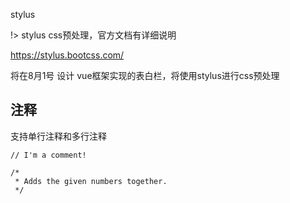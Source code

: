 stylus

!> stylus css预处理，官方文档有详细说明

https://stylus.bootcss.com/



将在8月1号 设计 vue框架实现的表白栏，将使用stylus进行css预处理





## 注释

支持单行注释和多行注释

```
// I'm a comment!

/*
 * Adds the given numbers together.
 */

```

